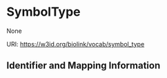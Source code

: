 # SymbolType

None

URI: https://w3id.org/biolink/vocab/symbol_type







## Identifier and Mapping Information





